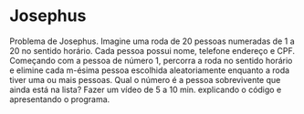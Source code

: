# Josephus
Problema de Josephus.  Imagine uma roda de 20 pessoas numeradas de 1 a 20 no sentido horário. Cada pessoa possui nome, telefone
endereço e CPF. Começando com a pessoa de número 1, percorra a roda no sentido horário e elimine cada m-ésima pessoa escolhida
aleatoriamente enquanto a roda tiver uma ou mais pessoas. Qual o número é a pessoa sobrevivente que ainda está na lista? Fazer
um vídeo de 5 a 10 min. explicando o código e apresentando o programa.
